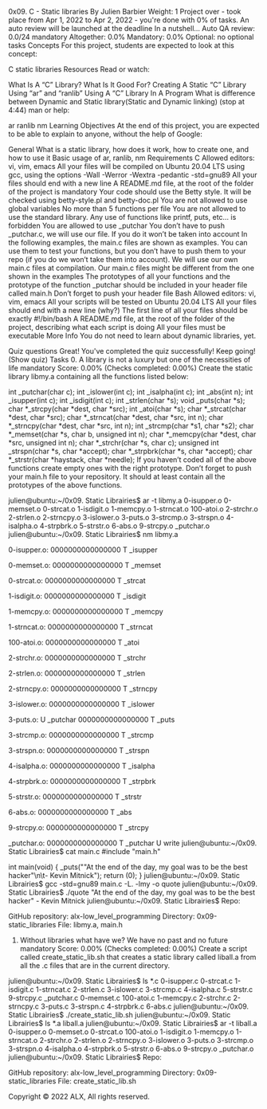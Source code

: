 
0x09. C - Static libraries
 By Julien Barbier
 Weight: 1
 Project over - took place from Apr 1, 2022 to Apr 2, 2022 - you're done with 0% of tasks.
 An auto review will be launched at the deadline
In a nutshell…
Auto QA review: 0.0/24 mandatory
Altogether:  0.0%
Mandatory: 0.0%
Optional: no optional tasks
Concepts
For this project, students are expected to look at this concept:

C static libraries
Resources
Read or watch:

What Is A “C” Library? What Is It Good For?
Creating A Static “C” Library Using “ar” and “ranlib”
Using A “C” Library In A Program
What is difference between Dynamic and Static library(Static and Dynamic linking) (stop at 4:44)
man or help:

ar
ranlib
nm
Learning Objectives
At the end of this project, you are expected to be able to explain to anyone, without the help of Google:

General
What is a static library, how does it work, how to create one, and how to use it
Basic usage of ar, ranlib, nm
Requirements
C
Allowed editors: vi, vim, emacs
All your files will be compiled on Ubuntu 20.04 LTS using gcc, using the options -Wall -Werror -Wextra -pedantic -std=gnu89
All your files should end with a new line
A README.md file, at the root of the folder of the project is mandatory
Your code should use the Betty style. It will be checked using betty-style.pl and betty-doc.pl
You are not allowed to use global variables
No more than 5 functions per file
You are not allowed to use the standard library. Any use of functions like printf, puts, etc… is forbidden
You are allowed to use _putchar
You don’t have to push _putchar.c, we will use our file. If you do it won’t be taken into account
In the following examples, the main.c files are shown as examples. You can use them to test your functions, but you don’t have to push them to your repo (if you do we won’t take them into account). We will use our own main.c files at compilation. Our main.c files might be different from the one shown in the examples
The prototypes of all your functions and the prototype of the function _putchar should be included in your header file called main.h
Don’t forget to push your header file
Bash
Allowed editors: vi, vim, emacs
All your scripts will be tested on Ubuntu 20.04 LTS
All your files should end with a new line (why?)
The first line of all your files should be exactly #!/bin/bash
A README.md file, at the root of the folder of the project, describing what each script is doing
All your files must be executable
More Info
You do not need to learn about dynamic libraries, yet.

Quiz questions
Great! You've completed the quiz successfully! Keep going! (Show quiz)
Tasks
0. A library is not a luxury but one of the necessities of life
mandatory
Score: 0.00% (Checks completed: 0.00%)
Create the static library libmy.a containing all the functions listed below:

int _putchar(char c);
int _islower(int c);
int _isalpha(int c);
int _abs(int n);
int _isupper(int c);
int _isdigit(int c);
int _strlen(char *s);
void _puts(char *s);
char *_strcpy(char *dest, char *src);
int _atoi(char *s);
char *_strcat(char *dest, char *src);
char *_strncat(char *dest, char *src, int n);
char *_strncpy(char *dest, char *src, int n);
int _strcmp(char *s1, char *s2);
char *_memset(char *s, char b, unsigned int n);
char *_memcpy(char *dest, char *src, unsigned int n);
char *_strchr(char *s, char c);
unsigned int _strspn(char *s, char *accept);
char *_strpbrk(char *s, char *accept);
char *_strstr(char *haystack, char *needle);
If you haven’t coded all of the above functions create empty ones with the right prototype.
Don’t forget to push your main.h file to your repository. It should at least contain all the prototypes of the above functions.

julien@ubuntu:~/0x09. Static Librairies$ ar -t libmy.a 
0-isupper.o
0-memset.o
0-strcat.o
1-isdigit.o
1-memcpy.o
1-strncat.o
100-atoi.o
2-strchr.o
2-strlen.o
2-strncpy.o
3-islower.o
3-puts.o
3-strcmp.o
3-strspn.o
4-isalpha.o
4-strpbrk.o
5-strstr.o
6-abs.o
9-strcpy.o
_putchar.o
julien@ubuntu:~/0x09. Static Librairies$ nm libmy.a 

0-isupper.o:
0000000000000000 T _isupper

0-memset.o:
0000000000000000 T _memset

0-strcat.o:
0000000000000000 T _strcat

1-isdigit.o:
0000000000000000 T _isdigit

1-memcpy.o:
0000000000000000 T _memcpy

1-strncat.o:
0000000000000000 T _strncat

100-atoi.o:
0000000000000000 T _atoi

2-strchr.o:
0000000000000000 T _strchr

2-strlen.o:
0000000000000000 T _strlen

2-strncpy.o:
0000000000000000 T _strncpy

3-islower.o:
0000000000000000 T _islower

3-puts.o:
                 U _putchar
0000000000000000 T _puts

3-strcmp.o:
0000000000000000 T _strcmp

3-strspn.o:
0000000000000000 T _strspn

4-isalpha.o:
0000000000000000 T _isalpha

4-strpbrk.o:
0000000000000000 T _strpbrk

5-strstr.o:
0000000000000000 T _strstr

6-abs.o:
0000000000000000 T _abs

9-strcpy.o:
0000000000000000 T _strcpy

_putchar.o:
0000000000000000 T _putchar
                 U write
julien@ubuntu:~/0x09. Static Librairies$ cat main.c 
#include "main.h"

int main(void)
{
    _puts("\"At the end of the day, my goal was to be the best hacker\"\n\t- Kevin Mitnick");
    return (0);
}
julien@ubuntu:~/0x09. Static Librairies$ gcc -std=gnu89 main.c -L. -lmy -o quote
julien@ubuntu:~/0x09. Static Librairies$ ./quote 
"At the end of the day, my goal was to be the best hacker"
    - Kevin Mitnick
julien@ubuntu:~/0x09. Static Librairies$ 
Repo:

GitHub repository: alx-low_level_programming
Directory: 0x09-static_libraries
File: libmy.a, main.h
    
1. Without libraries what have we? We have no past and no future
mandatory
Score: 0.00% (Checks completed: 0.00%)
Create a script called create_static_lib.sh that creates a static library called liball.a from all the .c files that are in the current directory.

julien@ubuntu:~/0x09. Static Librairies$ ls *.c
0-isupper.c  0-strcat.c  1-isdigit.c  1-strncat.c  2-strlen.c   3-islower.c  3-strcmp.c  4-isalpha.c  5-strstr.c  9-strcpy.c  _putchar.c
0-memset.c   100-atoi.c  1-memcpy.c   2-strchr.c   2-strncpy.c  3-puts.c     3-strspn.c  4-strpbrk.c  6-abs.c
julien@ubuntu:~/0x09. Static Librairies$ ./create_static_lib.sh 
julien@ubuntu:~/0x09. Static Librairies$ ls *.a
liball.a
julien@ubuntu:~/0x09. Static Librairies$ ar -t liball.a
0-isupper.o
0-memset.o
0-strcat.o
100-atoi.o
1-isdigit.o
1-memcpy.o
1-strncat.o
2-strchr.o
2-strlen.o
2-strncpy.o
3-islower.o
3-puts.o
3-strcmp.o
3-strspn.o
4-isalpha.o
4-strpbrk.o
5-strstr.o
6-abs.o
9-strcpy.o
_putchar.o
julien@ubuntu:~/0x09. Static Librairies$ 
Repo:

GitHub repository: alx-low_level_programming
Directory: 0x09-static_libraries
File: create_static_lib.sh
     
Copyright © 2022 ALX, All rights reserved.
